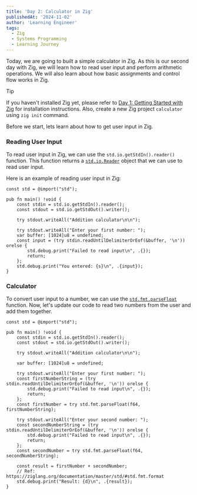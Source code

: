 ```yaml
---
title: 'Day 2: Calculator in Zig'
publishedAt: '2024-11-02'
author: 'Learning Engineer'
tags:
  - Zig
  - Systems Programming
  - Learning Journey
---
```


Today, we are going to built a simple calculator in Zig.
As this is our second day with Zig, we will learn how to read user input and perform arithmetic operations.
We will also learn about how basic assignments and control flow works in Zig.

> [!TIP]
> If you haven't installed Zig yet, please refer to [Day 1: Getting Started with Zig](/posts/day-1-getting-started-with-zig) for installation instructions.
> Also, create a new Zig project `calculator` using `zig init` command.

Before we start, lets learn about how to get user input in Zig.

### Reading User Input

To read user input in Zig, we can use the `std.io.getStdIn().reader()` function.
This function returns a [`std.io.Reader`](https://ziglang.org/documentation/master/std/#std.io.GenericReader) object that we can use to read user input.

Here is an example of reading user input in Zig:

```zig
const std = @import("std");

pub fn main() !void {
    const stdin = std.io.getStdIn().reader();
    const stdout = std.io.getStdOut().writer();

    try stdout.writeAll("Addition calculator\n\n");

    try stdout.writeAll("Enter your first number: ");
    var buffer: [1024]u8 = undefined;
    const input = (try stdin.readUntilDelimiterOrEof(&buffer, '\n')) orelse {
        std.debug.print("Failed to read input\n", .{});
        return;
    };
    std.debug.print("You entered: {s}\n", .{input});
}
```

### Calculator

To convert user input to a number, we can use the [`std.fmt.parseFloat`](https://ziglang.org/documentation/master/std/#std.fmt.parse_float.parseFloat) function.
Now, let's update our code to read two numbers from the user and add them together.

```zig
const std = @import("std");

pub fn main() !void {
    const stdin = std.io.getStdIn().reader();
    const stdout = std.io.getStdOut().writer();

    try stdout.writeAll("Addition calculator\n\n");

    var buffer: [1024]u8 = undefined;

    try stdout.writeAll("Enter your first number: ");
    const firstNumberString = (try stdin.readUntilDelimiterOrEof(&buffer, '\n')) orelse {
        std.debug.print("Failed to read input\n", .{});
        return;
    };
    const firstNumber = try std.fmt.parseFloat(f64, firstNumberString);

    try stdout.writeAll("Enter your second number: ");
    const secondNumberString = (try stdin.readUntilDelimiterOrEof(&buffer, '\n')) orelse {
        std.debug.print("Failed to read input\n", .{});
        return;
    };
    const secondNumber = try std.fmt.parseFloat(f64, secondNumberString);

    const result = firstNumber + secondNumber;
    // Ref: https://ziglang.org/documentation/master/std/#std.fmt.format
    std.debug.print("Result: {d}\n", .{result});
}
```
